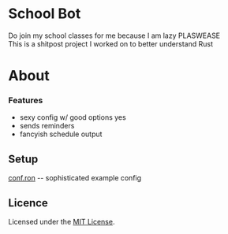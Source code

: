 # School Bot

Do join my school classes for me because I am lazy PLASWEASE\
This is a shitpost project I worked on to better understand Rust

# About

### Features

- sexy config w/ good options yes
- sends reminders
- fancyish schedule output

## Setup

[conf.ron](conf.ron) -- sophisticated example config

## Licence

Licensed under the [MIT License](LICENSE.md).